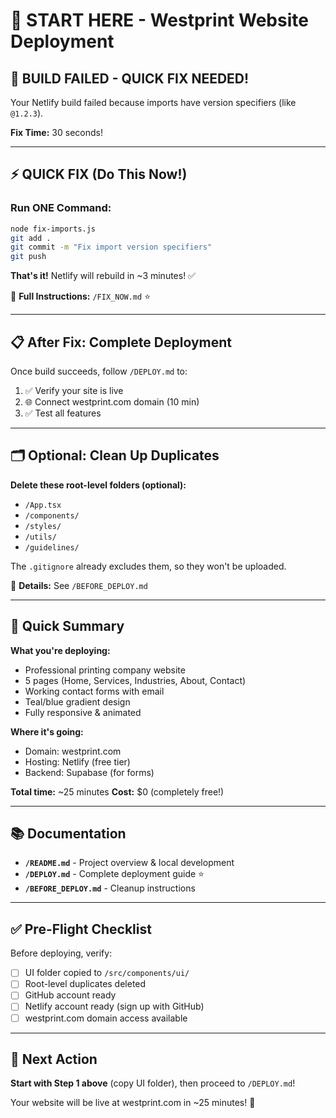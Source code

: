 # 🎯 START HERE - Westprint Website Deployment

## 🚨 BUILD FAILED - QUICK FIX NEEDED!

Your Netlify build failed because imports have version specifiers (like `@1.2.3`).

**Fix Time:** 30 seconds!

---

## ⚡ QUICK FIX (Do This Now!)

### Run ONE Command:

```bash
node fix-imports.js
git add .
git commit -m "Fix import version specifiers"
git push
```

**That's it!** Netlify will rebuild in ~3 minutes! ✅

📖 **Full Instructions:** `/FIX_NOW.md` ⭐

---

## 📋 After Fix: Complete Deployment

Once build succeeds, follow `/DEPLOY.md` to:
1. ✅ Verify your site is live
2. 🌐 Connect westprint.com domain (10 min)
3. ✅ Test all features

---

## 🗂️ Optional: Clean Up Duplicates

**Delete these root-level folders (optional):**
- `/App.tsx`
- `/components/`
- `/styles/`
- `/utils/`
- `/guidelines/`

The `.gitignore` already excludes them, so they won't be uploaded.

📖 **Details:** See `/BEFORE_DEPLOY.md`

---

## 🚀 Quick Summary

**What you're deploying:**
- Professional printing company website
- 5 pages (Home, Services, Industries, About, Contact)
- Working contact forms with email
- Teal/blue gradient design
- Fully responsive & animated

**Where it's going:**
- Domain: westprint.com
- Hosting: Netlify (free tier)
- Backend: Supabase (for forms)

**Total time:** ~25 minutes
**Cost:** $0 (completely free!)

---

## 📚 Documentation

- **`/README.md`** - Project overview & local development
- **`/DEPLOY.md`** - Complete deployment guide ⭐
- **`/BEFORE_DEPLOY.md`** - Cleanup instructions

---

## ✅ Pre-Flight Checklist

Before deploying, verify:

- [ ] UI folder copied to `/src/components/ui/`
- [ ] Root-level duplicates deleted
- [ ] GitHub account ready
- [ ] Netlify account ready (sign up with GitHub)
- [ ] westprint.com domain access available

---

## 🎯 Next Action

**Start with Step 1 above** (copy UI folder), then proceed to `/DEPLOY.md`!

Your website will be live at westprint.com in ~25 minutes! 🎉
